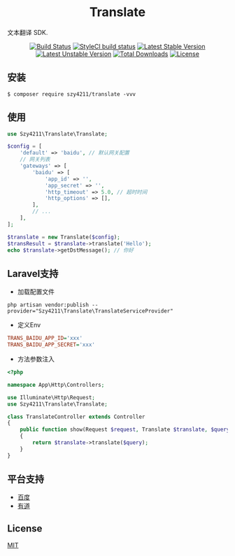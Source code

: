 <h1 align="center"> Translate </h1>

<p> 文本翻译 SDK.</p>

<p align="center">
<a href="https://travis-ci.org/szy4211/translate"><img src="https://travis-ci.org/szy4211/translate.svg?branch=master" alt="Build Status"></a>
<a href="https://github.styleci.io/repos/283954079"><img src="https://github.styleci.io/repos/283954079/shield" alt="StyleCI build status"></a>
<a href="https://packagist.org/packages/szy4211/translate"><img src="https://poser.pugx.org/szy4211/translate/v/stable.svg" alt="Latest Stable Version"></a>
<a href="https://packagist.org/packages/szy4211/translate"><img src="https://poser.pugx.org/szy4211/translate/v/unstable.svg" alt="Latest Unstable Version"></a>
<a href="https://packagist.org/packages/szy4211/translate"><img src="https://poser.pugx.org/szy4211/translate/downloads" alt="Total Downloads"></a>
<a href="https://packagist.org/packages/szy4211/translate"><img src="https://poser.pugx.org/szy4211/translate/license" alt="License"></a>
</p>

## 安装

```shell
$ composer require szy4211/translate -vvv
```


## 使用
```php
use Szy4211\Translate\Translate;

$config = [
    'default' => 'baidu', // 默认网关配置
    // 网关列表
    'gateways' => [
        'baidu' => [
            'app_id' => '',
            'app_secret' => '',
            'http_timeout' => 5.0, // 超时时间
            'http_options' => [],
        ],
        // ...
    ],
];

$translate = new Translate($config);
$transResult = $translate->translate('Hello');
echo $translate->getDstMessage(); // 你好
```

## Laravel支持

- 加载配置文件

```shell script
php artisan vendor:publish --provider="Szy4211\Translate\TranslateServiceProvider"
```

- 定义Env
```ini
TRANS_BAIDU_APP_ID='xxx'
TRANS_BAIDU_APP_SECRET='xxx'
```


- 方法参数注入

```php
<?php

namespace App\Http\Controllers;

use Illuminate\Http\Request;
use Szy4211\Translate\Translate;

class TranslateController extends Controller
{
    public function show(Request $request, Translate $translate, $query)
    {
        return $translate->translate($query);
    }
}
```

## 平台支持
- [百度](https://api.fanyi.baidu.com/doc/21)
- [有道](https://ai.youdao.com/DOCSIRMA/html/%E8%87%AA%E7%84%B6%E8%AF%AD%E8%A8%80%E7%BF%BB%E8%AF%91/API%E6%96%87%E6%A1%A3/%E6%96%87%E6%9C%AC%E7%BF%BB%E8%AF%91%E6%9C%8D%E5%8A%A1/%E6%96%87%E6%9C%AC%E7%BF%BB%E8%AF%91%E6%9C%8D%E5%8A%A1-API%E6%96%87%E6%A1%A3.html)

## License

[MIT](./LICENSE)
